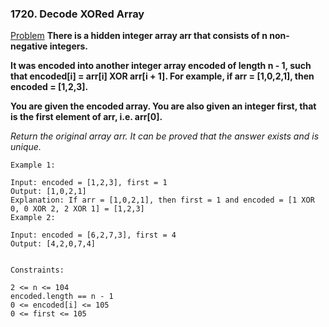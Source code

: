 ### 1720. Decode XORed Array

[Problem](https://leetcode.com/problems/decode-xored-array/)
**There is a hidden integer array arr that consists of n non-negative integers.**

**It was encoded into another integer array encoded of length n - 1, such that encoded[i] = arr[i] XOR arr[i + 1]. For example, if arr = [1,0,2,1], then encoded = [1,2,3].**

**You are given the encoded array. You are also given an integer first, that is the first element of arr, i.e. arr[0].**

*Return the original array arr. It can be proved that the answer exists and is unique.*

```
Example 1:

Input: encoded = [1,2,3], first = 1
Output: [1,0,2,1]
Explanation: If arr = [1,0,2,1], then first = 1 and encoded = [1 XOR 0, 0 XOR 2, 2 XOR 1] = [1,2,3]
Example 2:

Input: encoded = [6,2,7,3], first = 4
Output: [4,2,0,7,4]
 

Constraints:

2 <= n <= 104
encoded.length == n - 1
0 <= encoded[i] <= 105
0 <= first <= 105
```